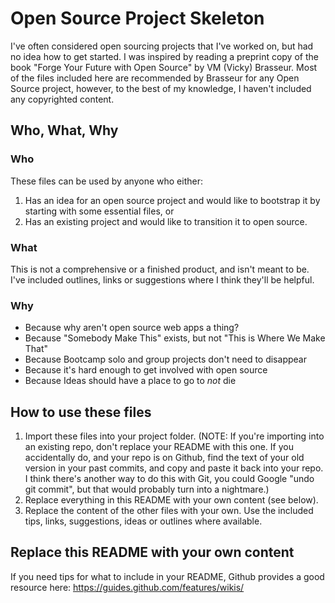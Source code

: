 # Open Source Project Skeleton

I've often considered open sourcing projects that I've worked on, but had no idea how to get started. I was inspired by reading a preprint copy of the book "Forge Your Future with Open Source" by VM (Vicky) Brasseur. Most of the files included here are recommended by Brasseur for any Open Source project, however, to the best of my knowledge, I haven't included any copyrighted content.

## Who, What, Why

### Who

These files can be used by anyone who either:

1.  Has an idea for an open source project and would like to bootstrap it by starting with some essential files, or
2.  Has an existing project and would like to transition it to open source.

### What

This is not a comprehensive or a finished product, and isn't meant to be. I've included outlines, links or suggestions where I think they'll be helpful.

### Why

- Because why aren't open source web apps a thing?
- Because "Somebody Make This" exists, but not "This is Where We Make That"
- Because Bootcamp solo and group projects don't need to disappear
- Because it's hard enough to get involved with open source
- Because Ideas should have a place to go to _not_ die

## How to use these files

1.  Import these files into your project folder. (NOTE: If you're importing into an existing repo, don't replace your README with this one. If you accidentally do, and your repo is on Github, find the text of your old version in your past commits, and copy and paste it back into your repo. I think there's another way to do this with Git, you could Google "undo git commit", but that would probably turn into a nightmare.)
2.  Replace everything in this README with your own content (see below).
3.  Replace the content of the other files with your own. Use the included tips, links, suggestions, ideas or outlines where available.

## Replace this README with your own content

If you need tips for what to include in your README, Github provides a good resource here:
https://guides.github.com/features/wikis/
